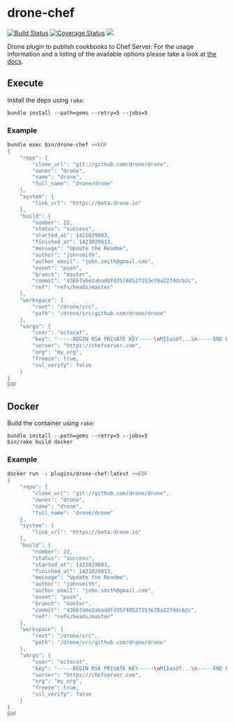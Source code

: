 # drone-chef

[![Build Status](http://beta.drone.io/api/badges/drone-plugins/drone-chef/status.svg)](http://beta.drone.io/drone-plugins/drone-chef)
[![Coverage Status](https://aircover.co/badges/drone-plugins/drone-chef/coverage.svg)](https://aircover.co/drone-plugins/drone-chef)
[![](https://badge.imagelayers.io/plugins/drone-chef:latest.svg)](https://imagelayers.io/?images=plugins/drone-chef:latest 'Get your own badge on imagelayers.io')

Drone plugin to publish cookbooks to Chef Server. For the usage information and a listing of the available options please take a look at [the docs](DOCS.md).

## Execute

Install the deps using `rake`:

```
bundle install --path=gems --retry=5 --jobs=5
```

### Example

```sh
bundle exec bin/drone-chef <<EOF
{
    "repo": {
        "clone_url": "git://github.com/drone/drone",
        "owner": "drone",
        "name": "drone",
        "full_name": "drone/drone"
    },
    "system": {
        "link_url": "https://beta.drone.io"
    },
    "build": {
        "number": 22,
        "status": "success",
        "started_at": 1421029603,
        "finished_at": 1421029813,
        "message": "Update the Readme",
        "author": "johnsmith",
        "author_email": "john.smith@gmail.com",
        "event": "push",
        "branch": "master",
        "commit": "436b7a6e2abaddfd35740527353e78a227ddcb2c",
        "ref": "refs/heads/master"
    },
    "workspace": {
        "root": "/drone/src",
        "path": "/drone/src/github.com/drone/drone"
    },
    "vargs": {
        "user": "octocat",
        "key": "-----BEGIN RSA PRIVATE KEY-----\nMIIasdf...\n-----END RSA PRIVATE KEY-----",
        "server": "https://chefserver.com",
        "org": "my_org",
        "freeze": true,
        "ssl_verify": false
    }
}
EOF
```

## Docker

Build the container using `rake`:

```
bundle install --path=gems --retry=5 --jobs=5
bin/rake build docker
```

### Example

```sh
docker run -i plugins/drone-chef:latest <<EOF
{
    "repo": {
        "clone_url": "git://github.com/drone/drone",
        "owner": "drone",
        "name": "drone",
        "full_name": "drone/drone"
    },
    "system": {
        "link_url": "https://beta.drone.io"
    },
    "build": {
        "number": 22,
        "status": "success",
        "started_at": 1421029603,
        "finished_at": 1421029813,
        "message": "Update the Readme",
        "author": "johnsmith",
        "author_email": "john.smith@gmail.com",
        "event": "push",
        "branch": "master",
        "commit": "436b7a6e2abaddfd35740527353e78a227ddcb2c",
        "ref": "refs/heads/master"
    },
    "workspace": {
        "root": "/drone/src",
        "path": "/drone/src/github.com/drone/drone"
    },
    "vargs": {
        "user": "octocat",
        "key": "-----BEGIN RSA PRIVATE KEY-----\nMIIasdf...\n-----END RSA PRIVATE KEY-----",
        "server": "https://chefserver.com",
        "org": "my_org",
        "freeze": true,
        "ssl_verify": false
    }
}
EOF
```
